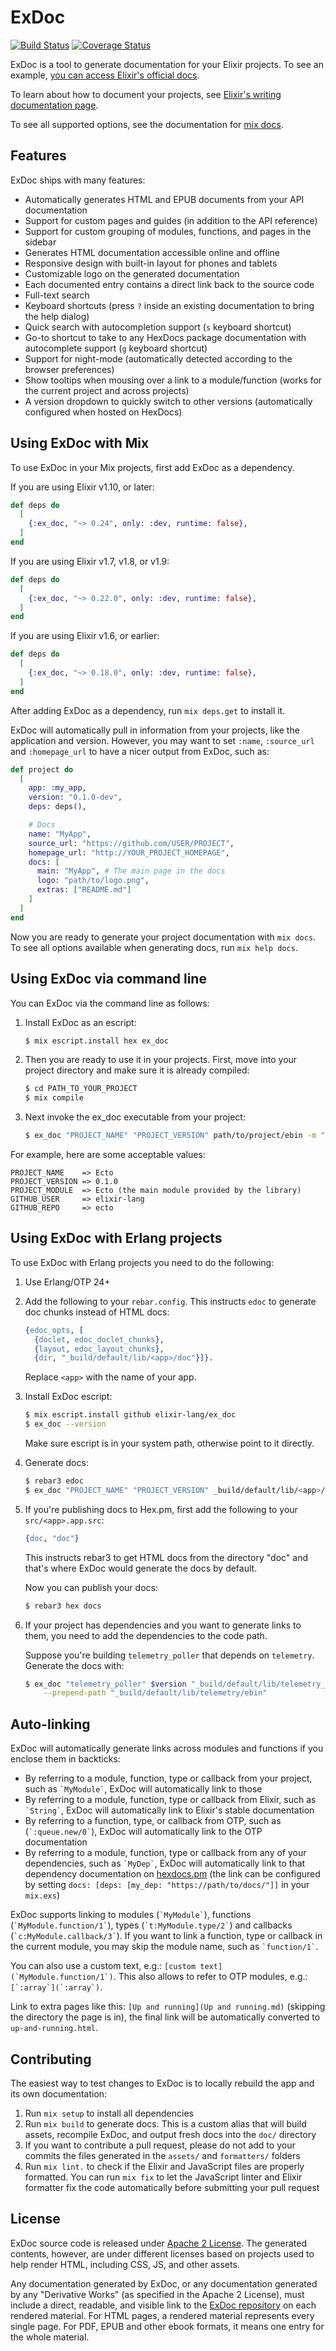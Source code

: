 # ExDoc

[![Build Status](https://github.com/elixir-lang/ex_doc/workflows/CI/badge.svg)](https://github.com/elixir-lang/ex_doc/actions?query=workflow%3A%22CI%22)
[![Coverage Status](https://coveralls.io/repos/github/elixir-lang/ex_doc/badge.svg?branch=master)](https://coveralls.io/github/elixir-lang/ex_doc?branch=master)

ExDoc is a tool to generate documentation for your Elixir projects. To see an example, [you can access Elixir's official docs](https://hexdocs.pm/elixir/).

To learn about how to document your projects, see [Elixir's writing documentation page](https://hexdocs.pm/elixir/writing-documentation.html).

To see all supported options, see the documentation for [mix docs](https://hexdocs.pm/ex_doc/Mix.Tasks.Docs.html).

## Features

ExDoc ships with many features:

  * Automatically generates HTML and EPUB documents from your API documentation
  * Support for custom pages and guides (in addition to the API reference)
  * Support for custom grouping of modules, functions, and pages in the sidebar
  * Generates HTML documentation accessible online and offline
  * Responsive design with built-in layout for phones and tablets
  * Customizable logo on the generated documentation
  * Each documented entry contains a direct link back to the source code
  * Full-text search
  * Keyboard shortcuts (press `?` inside an existing documentation to bring the help dialog)
  * Quick search with autocompletion support (`s` keyboard shortcut)
  * Go-to shortcut to take to any HexDocs package documentation with autocomplete support (`g` keyboard shortcut)
  * Support for night-mode (automatically detected according to the browser preferences)
  * Show tooltips when mousing over a link to a module/function (works for the current project and across projects)
  * A version dropdown to quickly switch to other versions (automatically configured when hosted on HexDocs)

## Using ExDoc with Mix

To use ExDoc in your Mix projects, first add ExDoc as a dependency.

If you are using Elixir v1.10, or later:

```elixir
def deps do
  [
    {:ex_doc, "~> 0.24", only: :dev, runtime: false},
  ]
end
```

If you are using Elixir v1.7, v1.8, or v1.9:

```elixir
def deps do
  [
    {:ex_doc, "~> 0.22.0", only: :dev, runtime: false},
  ]
end
```

If you are using Elixir v1.6, or earlier:

```elixir
def deps do
  [
    {:ex_doc, "~> 0.18.0", only: :dev, runtime: false},
  ]
end
```

After adding ExDoc as a dependency, run `mix deps.get` to install it.

ExDoc will automatically pull in information from your projects, like the application and version. However, you may want to set `:name`, `:source_url` and `:homepage_url` to have a nicer output from ExDoc, such as:

```elixir
def project do
  [
    app: :my_app,
    version: "0.1.0-dev",
    deps: deps(),

    # Docs
    name: "MyApp",
    source_url: "https://github.com/USER/PROJECT",
    homepage_url: "http://YOUR_PROJECT_HOMEPAGE",
    docs: [
      main: "MyApp", # The main page in the docs
      logo: "path/to/logo.png",
      extras: ["README.md"]
    ]
  ]
end
```

Now you are ready to generate your project documentation with `mix docs`. To see all options available when generating docs, run `mix help docs`.

## Using ExDoc via command line

You can ExDoc via the command line as follows:

1. Install ExDoc as an escript:

    ```bash
    $ mix escript.install hex ex_doc
    ```

2. Then you are ready to use it in your projects. First, move into your project directory and make sure it is already compiled:

    ```bash
    $ cd PATH_TO_YOUR_PROJECT
    $ mix compile
    ```

3. Next invoke the ex_doc executable from your project:

    ```bash
    $ ex_doc "PROJECT_NAME" "PROJECT_VERSION" path/to/project/ebin -m "PROJECT_MODULE" -u "https://github.com/GITHUB_USER/GITHUB_REPO" -l path/to/logo.png
    ```

For example, here are some acceptable values:

    PROJECT_NAME    => Ecto
    PROJECT_VERSION => 0.1.0
    PROJECT_MODULE  => Ecto (the main module provided by the library)
    GITHUB_USER     => elixir-lang
    GITHUB_REPO     => ecto

## Using ExDoc with Erlang projects

To use ExDoc with Erlang projects you need to do the following:

1. Use Erlang/OTP 24+

2. Add the following to your `rebar.config`. This instructs `edoc` to generate doc chunks
   instead of HTML docs:

   ```erlang
   {edoc_opts, [
     {doclet, edoc_doclet_chunks},
     {layout, edoc_layout_chunks},
     {dir, "_build/default/lib/<app>/doc"}]}.
   ```

   Replace `<app>` with the name of your app.

3. Install ExDoc escript:

   ```bash
   $ mix escript.install github elixir-lang/ex_doc
   $ ex_doc --version
   ```

   Make sure escript is in your system path, otherwise point to it directly.

4. Generate docs:

   ```bash
   $ rebar3 edoc
   $ ex_doc "PROJECT_NAME" "PROJECT_VERSION" _build/default/lib/<app>/ebin
   ```

5. If you're publishing docs to Hex.pm, first add the following to your `src/<app>.app.src`:

   ```erlang
   {doc, "doc"}
   ```

   This instructs rebar3 to get HTML docs from the directory "doc" and that's where ExDoc would generate the docs by default.

   Now you can publish your docs:

   ```bash
   $ rebar3 hex docs
   ```

6. If your project has dependencies and you want to generate links to them, you need to add the dependencies to the code path.

   Suppose you're building `telemetry_poller` that depends on `telemetry`. Generate the docs with:

   ```bash
   $ ex_doc "telemetry_poller" $version "_build/default/lib/telemetry_poller/ebin" \
       --prepend-path "_build/default/lib/telemetry/ebin"
   ```

## Auto-linking

ExDoc will automatically generate links across modules and functions if you enclose them in backticks:

  * By referring to a module, function, type or callback from your project, such as `` `MyModule` ``, ExDoc will automatically link to those
  * By referring to a module, function, type or callback from Elixir, such as `` `String` ``, ExDoc will automatically link to Elixir's stable documentation
  * By referring to a function, type, or callback from OTP, such as (`` `:queue.new/0` ``), ExDoc will automatically link to the OTP documentation
  * By referring to a module, function, type or callback from any of your dependencies, such as `` `MyDep` ``, ExDoc will automatically link to that dependency documentation on [hexdocs.pm](https://hexdocs.pm/) (the link can be configured by setting `docs: [deps: [my_dep: "https://path/to/docs/"]]` in your `mix.exs`)

ExDoc supports linking to modules (`` `MyModule` ``), functions (`` `MyModule.function/1` ``), types (`` `t:MyModule.type/2` ``) and callbacks (`` `c:MyModule.callback/3` ``). If you want to link a function, type or callback in the current module, you may skip the module name, such as `` `function/1` ``.

You can also use a custom text, e.g.: `` [custom text](`MyModule.function/1`) ``. This also allows to refer to OTP modules, e.g.: `` [`:array`](`:array`) ``.

Link to extra pages like this: `` [Up and running](Up and running.md) `` (skipping the directory
the page is in), the final link will be automatically converted to `up-and-running.html`.

## Contributing

The easiest way to test changes to ExDoc is to locally rebuild the app and its own documentation:

  1. Run `mix setup` to install all dependencies
  2. Run `mix build` to generate docs. This is a custom alias that will build assets, recompile ExDoc, and output fresh docs into the `doc/` directory
  3. If you want to contribute a pull request, please do not add to your commits the files generated in the `assets/` and `formatters/` folders
  4. Run `mix lint.` to check if the Elixir and JavaScript files are properly formatted.
     You can run `mix fix` to let the JavaScript linter and Elixir formatter fix the code automatically before submitting your pull request

## License

ExDoc source code is released under [Apache 2 License](LICENSE). The generated contents, however, are under different licenses based on projects used to help render HTML, including CSS, JS, and other assets.

Any documentation generated by ExDoc, or any documentation generated by any "Derivative Works" (as specified in the Apache 2 License), must include a direct, readable, and visible link to the [ExDoc repository](https://github.com/elixir-lang/ex_doc) on each rendered material. For HTML pages, a rendered material represents every single page. For PDF, EPUB and other ebook formats, it means one entry for the whole material.
